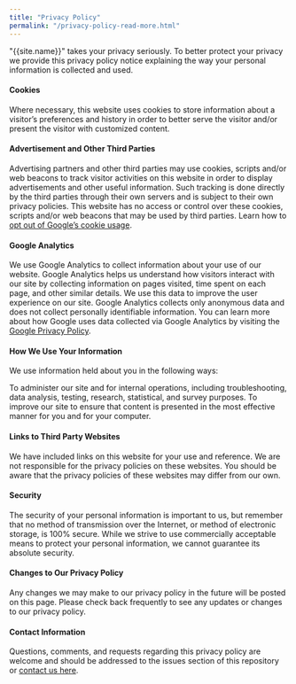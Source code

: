 ```yaml
---
title: "Privacy Policy"
permalink: "/privacy-policy-read-more.html"
---
```


"{{site.name}}" takes your privacy seriously. To better protect your privacy we provide this privacy policy notice explaining the way your personal information is collected and used.


#### Cookies

Where necessary, this website uses cookies to store information about a visitor’s preferences and history in order to better serve the visitor and/or present the visitor with customized content.


#### Advertisement and Other Third Parties

Advertising partners and other third parties may use cookies, scripts and/or web beacons to track visitor activities on this website in order to display advertisements and other useful information. Such tracking is done directly by the third parties through their own servers and is subject to their own privacy policies. This website has no access or control over these cookies, scripts and/or web beacons that may be used by third parties. Learn how to [opt out of Google’s cookie usage](http://www.google.com/privacy_ads.html).


#### Google Analytics

We use Google Analytics to collect information about your use of our website. Google Analytics helps us understand how visitors interact with our site by collecting information on pages visited, time spent on each page, and other similar details. We use this data to improve the user experience on our site. Google Analytics collects only anonymous data and does not collect personally identifiable information. You can learn more about how Google uses data collected via Google Analytics by visiting the [Google Privacy Policy](https://policies.google.com/privacy).


#### How We Use Your Information

We use information held about you in the following ways:

To administer our site and for internal operations, including troubleshooting, data analysis, testing, research, statistical, and survey purposes.
To improve our site to ensure that content is presented in the most effective manner for you and for your computer.


#### Links to Third Party Websites

We have included links on this website for your use and reference. We are not responsible for the privacy policies on these websites. You should be aware that the privacy policies of these websites may differ from our own.


#### Security

The security of your personal information is important to us, but remember that no method of transmission over the Internet, or method of electronic storage, is 100% secure. While we strive to use commercially acceptable means to protect your personal information, we cannot guarantee its absolute security.


#### Changes to Our Privacy Policy

Any changes we may make to our privacy policy in the future will be posted on this page. Please check back frequently to see any updates or changes to our privacy policy.


#### Contact Information

Questions, comments, and requests regarding this privacy policy are welcome and should be addressed to the issues section of this repository or [contact us here]({{site.baseurl}}/contact.html).
